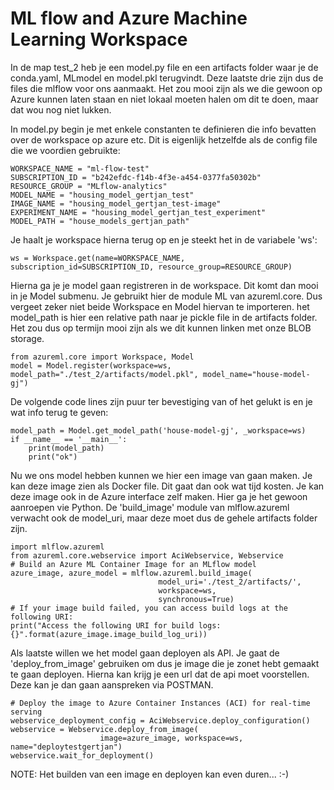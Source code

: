 # ML flow and Azure Machine Learning Workspace 

In de map test_2 heb je een model.py file en een artifacts folder waar je de conda.yaml, MLmodel en model.pkl terugvindt. Deze laatste drie zijn dus de files die mlflow voor ons aanmaakt. Het zou mooi zijn als we die gewoon op Azure kunnen laten staan en niet lokaal moeten halen om dit te doen, maar dat wou nog niet lukken. 

In model.py begin je met enkele constanten te definieren die info bevatten over de workspace op azure etc. Dit is eigenlijk hetzelfde als de config file die we voordien gebruikte:

```
WORKSPACE_NAME = "ml-flow-test"
SUBSCRIPTION_ID = "b242efdc-f14b-4f3e-a454-0377fa50302b"
RESOURCE_GROUP = "MLflow-analytics"
MODEL_NAME = "housing_model_gertjan_test"
IMAGE_NAME = "housing_model_gertjan_test-image"
EXPERIMENT_NAME = "housing_model_gertjan_test_experiment"
MODEL_PATH = "house_models_gertjan_path"
```

Je haalt je workspace hierna terug op en je steekt het in de variabele 'ws':

```from azureml.core import Workspace, Model
ws = Workspace.get(name=WORKSPACE_NAME, subscription_id=SUBSCRIPTION_ID, resource_group=RESOURCE_GROUP)
```

Hierna ga je je model gaan registreren in de workspace. Dit komt dan mooi in je Model submenu. Je gebruikt hier de module ML van azureml.core. Dus vergeet zeker niet beide Workspace en Model hiervan te importeren. het model_path is hier een relative path naar je pickle file in de artifacts folder. Het zou dus op termijn mooi zijn als we dit kunnen linken met onze BLOB storage.

```
from azureml.core import Workspace, Model
model = Model.register(workspace=ws, model_path="./test_2/artifacts/model.pkl", model_name="house-model-gj")
```

De volgende code lines zijn puur ter bevestiging van of het gelukt is en je wat info terug te geven:

```
model_path = Model.get_model_path('house-model-gj', _workspace=ws)
if __name__ == '__main__':
    print(model_path)
    print("ok")
```
Nu we ons model hebben kunnen we hier een image van gaan maken. Je kan deze image zien als Docker file. Dit gaat dan ook wat tijd kosten. Je kan deze image ook in de Azure interface zelf maken. Hier ga je het gewoon aanroepen vie Python. De 'build_image' module van mlflow.azureml verwacht ook de model_uri, maar deze moet dus de gehele artifacts folder zijn. 
```
import mlflow.azureml
from azureml.core.webservice import AciWebservice, Webservice
# Build an Azure ML Container Image for an MLflow model
azure_image, azure_model = mlflow.azureml.build_image(
                                 model_uri='./test_2/artifacts/',
                                 workspace=ws,
                                 synchronous=True)
# If your image build failed, you can access build logs at the following URI:
print("Access the following URI for build logs: {}".format(azure_image.image_build_log_uri))
```
Als laatste willen we het model gaan deployen als API. Je gaat de 'deploy_from_image' gebruiken om dus je image die je zonet hebt gemaakt te gaan deployen. Hierna kan krijg je een url dat de api moet voorstellen. Deze kan je dan gaan aanspreken via POSTMAN. 
```
# Deploy the image to Azure Container Instances (ACI) for real-time serving
webservice_deployment_config = AciWebservice.deploy_configuration()
webservice = Webservice.deploy_from_image(
                    image=azure_image, workspace=ws, name="deploytestgertjan")
webservice.wait_for_deployment()
```
NOTE: Het builden van een image en deployen kan even duren... :-)

